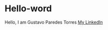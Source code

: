 # Hello-word
Hello, I am Gustavo Paredes Torres
[My LinkedIn](https://www.linkedin.com/in/gustavo-paredes-torres-8044b81a2)


